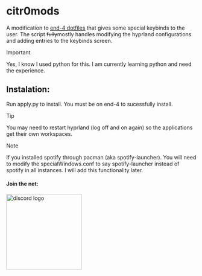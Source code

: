 # citr0mods

A modification to [end-4 dotfiles](https://github.com/end-4/dots-hyprland/) that gives some special keybinds to the user. The script ~~fully~~mostly handles modifying the hyprland configurations and adding entries to the keybinds screen.

> [!IMPORTANT]
> Yes, I know I used python for this. I am currently learning python and need the experience.

## Instalation:
Run apply.py to install. You must be on end-4 to sucessfully install.

> [!TIP]
> You may need to restart hyprland (log off and on again) so the applications get their own workspaces.

> [!NOTE]
> If you installed spotify through pacman (aka spotify-launcher). You will need to modify the specialWindows.conf to say spotify-launcher instead of spotify in all instances. I will add this functionality later.


#### Join the net:
<a href="https://discord.gg/KVkjjswV2u"><img src="https://img.shields.io/badge/-Discord-5865F2?style=flat&logo=discord&logoColor=fff" width="200" alt="discord logo"/> </a>
